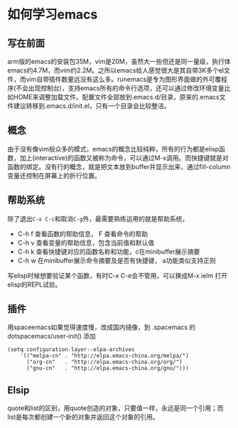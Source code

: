如何学习emacs
====
写在前面
--
arm版的emacs的安装包35M，vim是20M，虽然大一些但还是同一量级，执行体emacs约4.7M，而vim约2.2M。之所以emacs给人感觉很大是其自带3K多个el文件，而vim自带插件数量远没有这么多。runemacs是专为图形界面做的外可覆程序(不会出现控制台)，支持emacs所有的命令行选项，还可以通过修改环境变量比如HOME来调整加载文件。配置文件全部放到.emacs.d/目录，原来的.emacs文件建议转移到.emacs.d/init.el，只有一个目录会比较整洁。

概念
--
由于没有像vim般众多的模式，emacs的概念比较纯粹，所有的行为都是elisp函数，加上(interactive)的函数又被称为命令，可以通过M-x调用。而快捷键就是对函数的绑定。没有行的概念，就是把文本放到buffer并显示出来，通过fill-column变量还控制在屏幕上的折行位置。

帮助系统
--
除了退出`C-x C-c`和取消`C-g`外，最需要熟练运用的就是帮助系统，

* C-h f 查看函数的帮助信息， F 查看命令的帮助
* C-h v 查看变量的帮助信息，包含当前值和默认值
* C-h k 查看快捷键对应的函数名称和功能，c在minibuffer展示摘要
* C-h w 在minibuffer展示命令摘要及是否有快捷键， a功能类似支持正则

写elisp时候想要验证某个函数，有时C-x C-e会不管用，可以换成M-x ielm 打开elisp的REPL试验。

插件
--
用spaceemacs如果觉得速度慢，改成国内镜像，到 .spacemacs 的 dotspacemacs/user-init() 添加

```
(setq configuration-layer--elpa-archives
    '(("melpa-cn" . "http://elpa.emacs-china.org/melpa/")
      ("org-cn"   . "http://elpa.emacs-china.org/org/")
      ("gnu-cn"   . "http://elpa.emacs-china.org/gnu/")))
```

Elsip
--
quote和list的区别，用quote创造的对象，只要值一样，永远是同一个引用；而list是每次都创建一个新的对象并返回这个对象的引用。